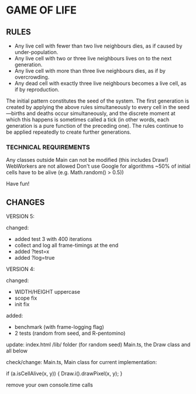 # GAME OF LIFE
## RULES

 - Any live cell with fewer than two live neighbours dies, as if caused by under-population.
 - Any live cell with two or three live neighbours lives on to the next generation.
 - Any live cell with more than three live neighbours dies, as if by overcrowding.
 - Any dead cell with exactly three live neighbours becomes a live cell, as if by reproduction.

The initial pattern constitutes the seed of the system. The first generation is created by applying the above
rules simultaneously to every cell in the seed—births and deaths occur simultaneously, and the discrete moment
at which this happens is sometimes called a tick (in other words, each generation is a pure function of the
preceding one). The rules continue to be applied repeatedly to create further generations.

### TECHNICAL REQUIREMENTS
Any classes outside Main can not be modified (this includes Draw!)
WebWorkers are not allowed
Don't use Google for algorithms
~50% of initial cells have to be alive (e.g. Math.random() > 0.5))

Have fun!


## CHANGES
VERSION 5:

changed:
- added test 3 with 400 iterations
- collect and log all frame-timings at the end
- added ?test=x
- added ?log=true

VERSION 4:

changed:
- WIDTH/HEIGHT uppercase
- scope fix
- init fix

added:
- benchmark (with frame-logging flag)
- 2 tests (random from seed, and R-pentomino)

update:
index.html
/lib/ folder (for random seed)
Main.ts, the Draw class and all below

check/change:
Main.ts, Main class for current implementation:

if (a.isCellAlive(x, y))
{
    Draw.i().drawPixel(x, y);
}

remove your own console.time calls
